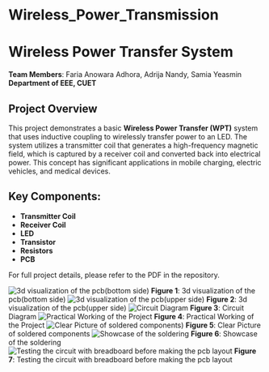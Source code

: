 # Wireless_Power_Transmission
# Wireless Power Transfer System

**Team Members**: Faria Anowara Adhora, Adrija Nandy, Samia Yeasmin  
**Department of EEE, CUET**

## Project Overview

This project demonstrates a basic **Wireless Power Transfer (WPT)** system that uses inductive coupling to wirelessly transfer power to an LED. The system utilizes a transmitter coil that generates a high-frequency magnetic field, which is captured by a receiver coil and converted back into electrical power. This concept has significant applications in mobile charging, electric vehicles, and medical devices.

## Key Components:
- **Transmitter Coil**
- **Receiver Coil**
- **LED**
- **Transistor**
- **Resistors**
- **PCB**

For full project details, please refer to the PDF in the repository.

![3d visualization of the pcb(bottom side)](./w1.jpg)
**Figure 1**: 3d visualization of the pcb(bottom side)
![3d visualization of the pcb(upper side)](./w2.jpg)
**Figure 2**: 3d visualization of the pcb(upper side)
![Circuit Diagram](./w3.jpg)
**Figure 3**: Circuit Diagram
![Practical Working of the Project](./w4.jpg)
**Figure 4**: Practical Working of the Project
![Clear Picture of soldered components)](./w5.jpg)
**Figure 5**: Clear Picture of soldered components
![Showcase of the soldering](./w6.jpg)
**Figure 6**: Showcase of the soldering
![Testing the circuit with breadboard before making the pcb layout](./w7.jpg)
**Figure 7**: Testing the circuit with breadboard before making the pcb layout

